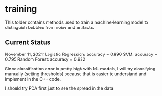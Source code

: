 # training

This folder contains methods used to train a machine-learning model
to distinguish bubbles from noise and artifacts.

## Current Status

November 11, 2021: 
Logistic Regression: accuracy = 0.890
SVM: accuracy = 0.795
Random Forest: accuracy = 0.932

Since classification error is pretty high with ML models, I will try
classifying manually (setting thresholds) because that is easier to
understand and implement in the C++ code.

I should try PCA first just to see the spread in the data